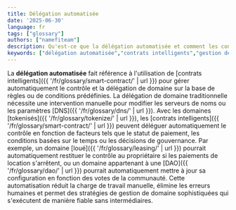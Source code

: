```yaml
---
title: Délégation automatisée
date: '2025-06-30'
language: fr
tags: ["glossary"]
authors: ["namefiteam"]
description: Qu'est-ce que la délégation automatisée et comment les contrats intelligents gèrent-ils le contrôle des domaines ?
keywords: ["délégation automatisée","contrats intelligents","gestion de domaine","contrôle programmable","automatisation"]
---
```


La **délégation automatisée** fait référence à l'utilisation de [contrats intelligents]({{ '/fr/glossary/smart-contract/' | url }}) pour gérer automatiquement le contrôle et la délégation de domaine sur la base de règles ou de conditions prédéfinies. La délégation de domaine traditionnelle nécessite une intervention manuelle pour modifier les serveurs de noms ou les paramètres [DNS]({{ '/fr/glossary/dns/' | url }}). Avec les domaines [tokenisés]({{ '/fr/glossary/tokenize/' | url }}), les [contrats intelligents]({{ '/fr/glossary/smart-contract/' | url }}) peuvent déléguer automatiquement le contrôle en fonction de facteurs tels que le statut de paiement, les conditions basées sur le temps ou les décisions de gouvernance. Par exemple, un domaine [loué]({{ '/fr/glossary/leasing/' | url }}) pourrait automatiquement restituer le contrôle au propriétaire si les paiements de location s'arrêtent, ou un domaine appartenant à une [DAO]({{ '/fr/glossary/dao/' | url }}) pourrait automatiquement mettre à jour sa configuration en fonction des votes de la communauté. Cette automatisation réduit la charge de travail manuelle, élimine les erreurs humaines et permet des stratégies de gestion de domaine sophistiquées qui s'exécutent de manière fiable sans intermédiaires.